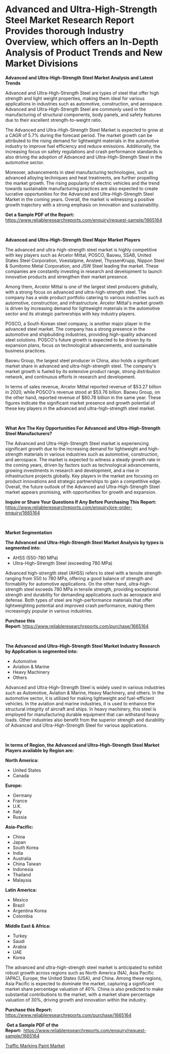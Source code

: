 <p><h1>Advanced and Ultra-High-Strength Steel Market Research Report Provides thorough Industry Overview, which offers an In-Depth Analysis of Product Trends and New Market Divisions</h1></p><p><strong>Advanced and Ultra-High-Strength Steel Market Analysis and Latest Trends</strong></p>
<p><p>Advanced and Ultra-High-Strength Steel are types of steel that offer high strength and light weight properties, making them ideal for various applications in industries such as automotive, construction, and aerospace. Advanced and Ultra-High-Strength Steel are commonly used in the manufacturing of structural components, body panels, and safety features due to their excellent strength-to-weight ratio.</p><p>The Advanced and Ultra-High-Strength Steel Market is expected to grow at a CAGR of 5.7% during the forecast period. The market growth can be attributed to the rising demand for lightweight materials in the automotive industry to improve fuel efficiency and reduce emissions. Additionally, the increasing focus on safety regulations and crash performance standards is also driving the adoption of Advanced and Ultra-High-Strength Steel in the automotive sector.</p><p>Moreover, advancements in steel manufacturing technologies, such as advanced alloying techniques and heat treatments, are further propelling the market growth. The rising popularity of electric vehicles and the trend towards sustainable manufacturing practices are also expected to create lucrative opportunities for the Advanced and Ultra-High-Strength Steel Market in the coming years. Overall, the market is witnessing a positive growth trajectory with a strong emphasis on innovation and sustainability.</p></p>
<p><strong>Get a Sample PDF of the Report:&nbsp;</strong> <a href="https://www.reliableresearchreports.com/enquiry/request-sample/1665164">https://www.reliableresearchreports.com/enquiry/request-sample/1665164</a></p>
<p>&nbsp;</p>
<p><strong>Advanced and Ultra-High-Strength Steel Major Market Players</strong></p>
<p><p>The advanced and ultra-high-strength steel market is highly competitive with key players such as Arcelor Mittal, POSCO, Baowu, SSAB, United States Steel Corporation, Voestalpine, Ansteel, ThyssenKrupp, Nippon Steel & Sumitomo Metal Corporation, and JSW Steel leading the market. These companies are constantly investing in research and development to launch innovative products and strengthen their market presence.</p><p>Among them, Arcelor Mittal is one of the largest steel producers globally, with a strong focus on advanced and ultra-high-strength steel. The company has a wide product portfolio catering to various industries such as automotive, construction, and infrastructure. Arcelor Mittal's market growth is driven by increasing demand for lightweight materials in the automotive sector and its strategic partnerships with key industry players.</p><p>POSCO, a South Korean steel company, is another major player in the advanced steel market. The company has a strong presence in the automotive and shipbuilding industries, providing high-quality advanced steel solutions. POSCO's future growth is expected to be driven by its expansion plans, focus on technological advancements, and sustainable business practices.</p><p>Baowu Group, the largest steel producer in China, also holds a significant market share in advanced and ultra-high-strength steel. The company's market growth is fueled by its extensive product range, strong distribution network, and continuous efforts in research and development.</p><p>In terms of sales revenue, Arcelor Mittal reported revenue of $53.27 billion in 2020, while POSCO's revenue stood at $53.76 billion. Baowu Group, on the other hand, reported revenue of $60.78 billion in the same year. These figures indicate the significant market presence and growth potential of these key players in the advanced and ultra-high-strength steel market.</p></p>
<p>&nbsp;</p>
<p><strong>What Are The Key Opportunities For Advanced and Ultra-High-Strength Steel Manufacturers?</strong></p>
<p><p>The Advanced and Ultra-High-Strength Steel market is experiencing significant growth due to the increasing demand for lightweight and high-strength materials in various industries such as automotive, construction, and aerospace. The market is expected to witness a steady growth rate in the coming years, driven by factors such as technological advancements, growing investments in research and development, and a rise in infrastructure projects globally. Key players in the market are focusing on product innovations and strategic partnerships to gain a competitive edge. Overall, the future outlook of the Advanced and Ultra-High-Strength Steel market appears promising, with opportunities for growth and expansion.</p></p>
<p><strong>Inquire or Share Your Questions If Any Before Purchasing This Report:</strong> <a href="https://www.reliableresearchreports.com/enquiry/pre-order-enquiry/1665164">https://www.reliableresearchreports.com/enquiry/pre-order-enquiry/1665164</a></p>
<p>&nbsp;</p>
<p><strong>Market Segmentation</strong></p>
<p><strong>The Advanced and Ultra-High-Strength Steel Market Analysis by types is segmented into:</strong></p>
<p><ul><li>AHSS (550-780 MPa)</li><li>Ultra-High-Strength Steel (exceeding 780 MPa)</li></ul></p>
<p><p>Advanced high-strength steel (AHSS) refers to steel with a tensile strength ranging from 550 to 780 MPa, offering a good balance of strength and formability for automotive applications. On the other hand, ultra-high-strength steel exceeds 780 MPa in tensile strength, providing exceptional strength and durability for demanding applications such as aerospace and defense. Both types of steel are high-performance materials that offer lightweighting potential and improved crash performance, making them increasingly popular in various industries.</p></p>
<p><strong>Purchase this Report:&nbsp;</strong><a href="https://www.reliableresearchreports.com/purchase/1665164">https://www.reliableresearchreports.com/purchase/1665164</a></p>
<p>&nbsp;</p>
<p><strong>The Advanced and Ultra-High-Strength Steel Market Industry Research by Application is segmented into:</strong></p>
<p><ul><li>Automotive</li><li>Aviation & Marine</li><li>Heavy Machinery</li><li>Others</li></ul></p>
<p><p>Advanced and Ultra-High-Strength Steel is widely used in various industries such as Automotive, Aviation & Marine, Heavy Machinery, and others. In the automotive sector, it is utilized for making lightweight and fuel-efficient vehicles. In the aviation and marine industries, it is used to enhance the structural integrity of aircraft and ships. In heavy machinery, this steel is employed for manufacturing durable equipment that can withstand heavy loads. Other industries also benefit from the superior strength and durability of Advanced and Ultra-High-Strength Steel for various applications.</p></p>
<p>&nbsp;</p>
<p><strong>In terms of Region, the Advanced and Ultra-High-Strength Steel Market Players available by Region are:</strong></p>
<p>
    <p> <strong> North America: </strong>
        <ul>
            <li>United States</li>
            <li>Canada</li>
        </ul>
        </p> 
    <p> <strong> Europe: </strong>
        <ul>
            <li>Germany</li>
            <li>France</li>
            <li>U.K.</li>
            <li>Italy</li>
            <li>Russia</li>
        </ul>
        </p> 
    <p> <strong> Asia-Pacific: </strong>
        <ul>
            <li>China</li>
            <li>Japan</li>
            <li>South Korea</li>
            <li>India</li>
            <li>Australia</li>
            <li>China Taiwan</li>
            <li>Indonesia</li>
            <li>Thailand</li>
            <li>Malaysia</li>
        </ul>
        </p> 
    <p> <strong> Latin America: </strong>
        <ul>
            <li>Mexico</li>
            <li>Brazil</li>
            <li>Argentina Korea</li>
            <li>Colombia</li>
        </ul>
        </p> 
    <p> <strong> Middle East & Africa: </strong>
        <ul>
            <li>Turkey</li>
            <li>Saudi</li>
            <li>Arabia</li>
            <li>UAE</li>
            <li>Korea</li>
        </ul>
    </p>
    </p>
<p><p>The advanced and ultra-high-strength steel market is anticipated to exhibit robust growth across regions such as North America (NA), Asia Pacific (APAC), Europe, the United States (USA), and China. Among these regions, Asia Pacific is expected to dominate the market, capturing a significant market share percentage valuation of 40%. China is also predicted to make substantial contributions to the market, with a market share percentage valuation of 30%, driving growth and innovation within the industry.</p></p>
<p><strong>Purchase this Report: </strong><a href="https://www.reliableresearchreports.com/purchase/1665164">https://www.reliableresearchreports.com/purchase/1665164</a></p>
<p>&nbsp;<strong>Get a Sample PDF of the Report:&nbsp;&nbsp;</strong><a href="https://www.reliableresearchreports.com/enquiry/request-sample/1665164">https://www.reliableresearchreports.com/enquiry/request-sample/1665164</a></p>
<p><strong></strong></p>
<p><p><a href="https://rainy-horn-d69.notion.site/Traffic-Marking-Paint-Market-Size-Global-Industry-Overview-Market-Segmentation-and-Forecast-2024--fe6395514e714f66bd7bc8a1711d32b6">Traffic Marking Paint Market</a></p></p>